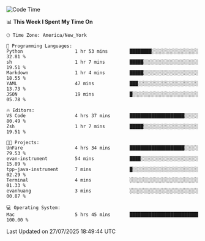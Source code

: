 

<!--START_SECTION:waka-->
![Code Time](http://img.shields.io/badge/Code%20Time-992%20hrs%202%20mins-blue)

📊 **This Week I Spent My Time On** 

```text
🕑︎ Time Zone: America/New_York

💬 Programming Languages: 
Python                   1 hr 53 mins        ████████░░░░░░░░░░░░░░░░░   32.81 % 
sh                       1 hr 7 mins         █████░░░░░░░░░░░░░░░░░░░░   19.51 % 
Markdown                 1 hr 4 mins         █████░░░░░░░░░░░░░░░░░░░░   18.55 % 
YAML                     47 mins             ███░░░░░░░░░░░░░░░░░░░░░░   13.73 % 
JSON                     19 mins             █░░░░░░░░░░░░░░░░░░░░░░░░   05.78 % 

🔥 Editors: 
VS Code                  4 hrs 37 mins       ████████████████████░░░░░   80.49 % 
Zsh                      1 hr 7 mins         █████░░░░░░░░░░░░░░░░░░░░   19.51 % 

🐱‍💻 Projects: 
UnFare                   4 hrs 34 mins       ████████████████████░░░░░   79.53 % 
evan-instrument          54 mins             ████░░░░░░░░░░░░░░░░░░░░░   15.89 % 
tpp-java-instrument      7 mins              █░░░░░░░░░░░░░░░░░░░░░░░░   02.29 % 
Terminal                 4 mins              ░░░░░░░░░░░░░░░░░░░░░░░░░   01.33 % 
evanhuang                3 mins              ░░░░░░░░░░░░░░░░░░░░░░░░░   00.87 % 

💻 Operating System: 
Mac                      5 hrs 45 mins       █████████████████████████   100.00 % 
```


 Last Updated on 27/07/2025 18:49:44 UTC
<!--END_SECTION:waka-->

